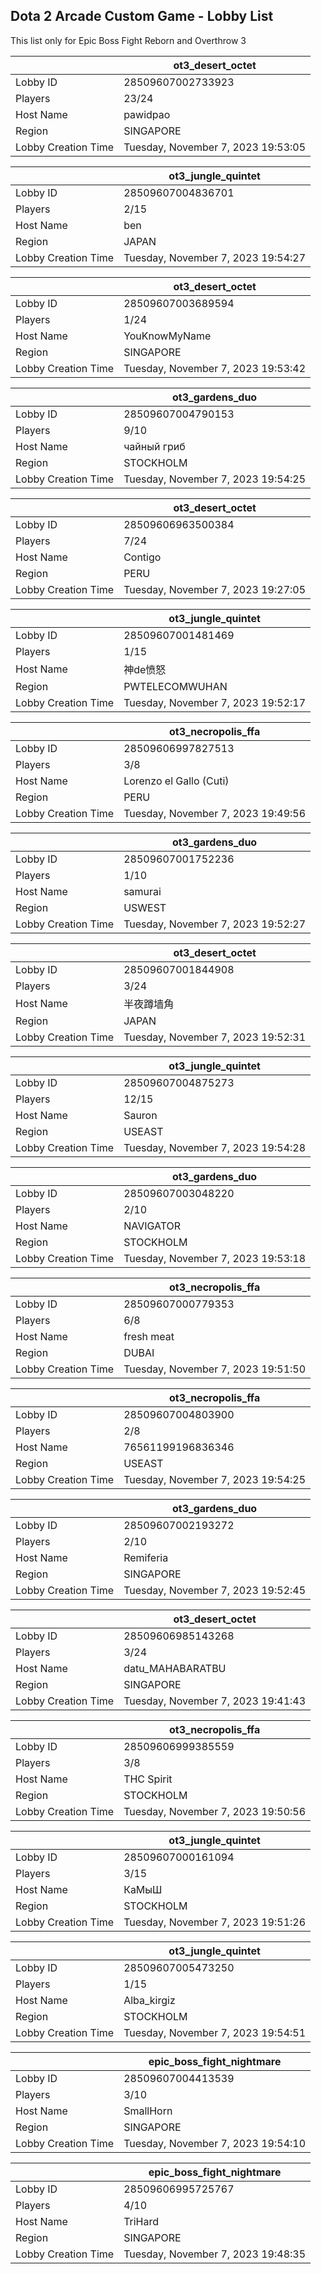 ## Dota 2 Arcade Custom Game - Lobby List

This list only for Epic Boss Fight Reborn and Overthrow 3

|  | ot3_desert_octet |
| ------ | ------ |
| Lobby ID | 28509607002733923 |
| Players | 23/24 |
| Host Name | pawidpao |
| Region | SINGAPORE |
| Lobby Creation Time | Tuesday, November 7, 2023 19:53:05 |


|  | ot3_jungle_quintet |
| ------ | ------ |
| Lobby ID | 28509607004836701 |
| Players | 2/15 |
| Host Name | ben |
| Region | JAPAN |
| Lobby Creation Time | Tuesday, November 7, 2023 19:54:27 |


|  | ot3_desert_octet |
| ------ | ------ |
| Lobby ID | 28509607003689594 |
| Players | 1/24 |
| Host Name | YouKnowMyName |
| Region | SINGAPORE |
| Lobby Creation Time | Tuesday, November 7, 2023 19:53:42 |


|  | ot3_gardens_duo |
| ------ | ------ |
| Lobby ID | 28509607004790153 |
| Players | 9/10 |
| Host Name | чайный гриб |
| Region | STOCKHOLM |
| Lobby Creation Time | Tuesday, November 7, 2023 19:54:25 |


|  | ot3_desert_octet |
| ------ | ------ |
| Lobby ID | 28509606963500384 |
| Players | 7/24 |
| Host Name | Contigo |
| Region | PERU |
| Lobby Creation Time | Tuesday, November 7, 2023 19:27:05 |


|  | ot3_jungle_quintet |
| ------ | ------ |
| Lobby ID | 28509607001481469 |
| Players | 1/15 |
| Host Name | 神de愤怒 |
| Region | PWTELECOMWUHAN |
| Lobby Creation Time | Tuesday, November 7, 2023 19:52:17 |


|  | ot3_necropolis_ffa |
| ------ | ------ |
| Lobby ID | 28509606997827513 |
| Players | 3/8 |
| Host Name | Lorenzo el Gallo (Cuti) |
| Region | PERU |
| Lobby Creation Time | Tuesday, November 7, 2023 19:49:56 |


|  | ot3_gardens_duo |
| ------ | ------ |
| Lobby ID | 28509607001752236 |
| Players | 1/10 |
| Host Name | samurai |
| Region | USWEST |
| Lobby Creation Time | Tuesday, November 7, 2023 19:52:27 |


|  | ot3_desert_octet |
| ------ | ------ |
| Lobby ID | 28509607001844908 |
| Players | 3/24 |
| Host Name | 半夜蹲墙角 |
| Region | JAPAN |
| Lobby Creation Time | Tuesday, November 7, 2023 19:52:31 |


|  | ot3_jungle_quintet |
| ------ | ------ |
| Lobby ID | 28509607004875273 |
| Players | 12/15 |
| Host Name | Sauron |
| Region | USEAST |
| Lobby Creation Time | Tuesday, November 7, 2023 19:54:28 |


|  | ot3_gardens_duo |
| ------ | ------ |
| Lobby ID | 28509607003048220 |
| Players | 2/10 |
| Host Name | NAVIGATOR |
| Region | STOCKHOLM |
| Lobby Creation Time | Tuesday, November 7, 2023 19:53:18 |


|  | ot3_necropolis_ffa |
| ------ | ------ |
| Lobby ID | 28509607000779353 |
| Players | 6/8 |
| Host Name | fresh meat |
| Region | DUBAI |
| Lobby Creation Time | Tuesday, November 7, 2023 19:51:50 |


|  | ot3_necropolis_ffa |
| ------ | ------ |
| Lobby ID | 28509607004803900 |
| Players | 2/8 |
| Host Name | 76561199196836346 |
| Region | USEAST |
| Lobby Creation Time | Tuesday, November 7, 2023 19:54:25 |


|  | ot3_gardens_duo |
| ------ | ------ |
| Lobby ID | 28509607002193272 |
| Players | 2/10 |
| Host Name | Remiferia |
| Region | SINGAPORE |
| Lobby Creation Time | Tuesday, November 7, 2023 19:52:45 |


|  | ot3_desert_octet |
| ------ | ------ |
| Lobby ID | 28509606985143268 |
| Players | 3/24 |
| Host Name | datu_MAHABARATBU |
| Region | SINGAPORE |
| Lobby Creation Time | Tuesday, November 7, 2023 19:41:43 |


|  | ot3_necropolis_ffa |
| ------ | ------ |
| Lobby ID | 28509606999385559 |
| Players | 3/8 |
| Host Name | THC Spirit |
| Region | STOCKHOLM |
| Lobby Creation Time | Tuesday, November 7, 2023 19:50:56 |


|  | ot3_jungle_quintet |
| ------ | ------ |
| Lobby ID | 28509607000161094 |
| Players | 3/15 |
| Host Name | КаМыШ |
| Region | STOCKHOLM |
| Lobby Creation Time | Tuesday, November 7, 2023 19:51:26 |


|  | ot3_jungle_quintet |
| ------ | ------ |
| Lobby ID | 28509607005473250 |
| Players | 1/15 |
| Host Name | Alba_kirgiz |
| Region | STOCKHOLM |
| Lobby Creation Time | Tuesday, November 7, 2023 19:54:51 |


|  | epic_boss_fight_nightmare |
| ------ | ------ |
| Lobby ID | 28509607004413539 |
| Players | 3/10 |
| Host Name | SmallHorn |
| Region | SINGAPORE |
| Lobby Creation Time | Tuesday, November 7, 2023 19:54:10 |


|  | epic_boss_fight_nightmare |
| ------ | ------ |
| Lobby ID | 28509606995725767 |
| Players | 4/10 |
| Host Name | TriHard |
| Region | SINGAPORE |
| Lobby Creation Time | Tuesday, November 7, 2023 19:48:35 |



